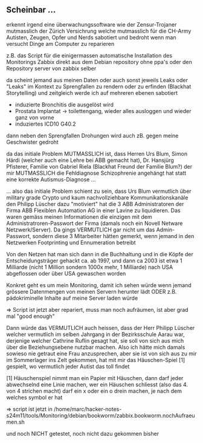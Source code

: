 ## Scheinbar ...

erkennt irgend eine überwachungssoftware wie der Zensur-Trojaner mutmasslich der Zürich Versichrung welche mutmasslich für die CH-Army Autisten, Zeugen, Opfer und Nerds sabotiert und bedroht wenn man versucht Dinge am Computer zu reparieren


z.B. das Script für die einigermassen automatische Installation des Monitorings Zabbix direkt aus dem Debian repository ohne ppa's oder den Repository server von zabbix selber


da scheint jemand aus meinen Daten oder auch sonst jeweils Leaks oder "Leaks" im Kontext zu Sprengfallen zu rendern oder zu erfinden (Blackhat Storytelling) und zeitgleich werde ich auf mehreren ebenen sabotiert

* induzierte Bronchitis die ausgelöst wird
* Prostata Implantat -> toilettengang, wieder alles ausloggen und wieder ganz von vorne
* induziertes ICD10 G40.2

dann neben den Sprengfallen Drohungen wird auch zB. gegen meine Geschwister gedroht

da das initiale Problem MUTMASSLICH ist, dass Herren Urs Blum, Simon Härdi (welcher auch eine Lehre bei ABB gemacht hat), Dr. Hansjürg Pfisterer, Familie von Gabriel Riela (Blackhat Freund der Familie Blum?) der mir MUTMASSLICH die Fehldiagnose Schizophrenie angehängt hat statt eine korrekte Autismus-Diagnose ...

... also das initiale Problem schient zu sein, dass Urs Blum vermutlich über military grade Crypto und kaum nachvollziehbare Kommunikationskanäle den Philipp Lüscher dazu "motiviert" hat die 3 ABB Administratoren der Firma ABB Flexiblen Automation AG in einer Lavine zu liquidieren. Das waren gemäss meinen Informationen die einzigen mit dem Administratroren-Passwort der Firma (damals noch ein Novell Netware Netzwerk/Server). Da gings VERMUTLICH gar nicht um das Admin-Passwort, sondern diese 3 Mitarbeiter hätten gemerkt, wenn jemand in den Netzwerken Footprinting und Ennumeration betreibt

Von den Netzen hat man sich dann in die Buchhaltung und in die Köpfe der Entscheidungsträger gehackt ca. ab 1997, und dann ca 2003 ist etwa 1 Milliarde (nicht 1 Million sondern 1000x mehr, 1 Milliarde) nach USA abgeflossen oder über USA gewaschen worden

Konkret geht es um mein Monitoring, damit ich sehen würde wenn jemand grössere Datenmengen von meinen Servern herunter lädt ODER z.B. pädokriminelle Inhalte auf meine Server laden würde

=> Script ist jetzt aber repariert, muss man noch aufräumen, ist aber grad mal "good enough"

Dann würde das VERMUTLICH auch heissen, dass der Herr Philipp Lüscher welcher vermutlich im selben Jahrgang in der Bezirksschule Aarau war, derjenige welcher Cathrine Ruflin gesagt hat, sie soll von sich aus mich über die Beziehungsebene nutzbar machen. Also ich hätte mich damals sowieso nie getraut eine Frau anzusprechen, aber sie ist von sich aus zu mir im Sommerlager ins Zelt gekommen, hat mit mir das Häuschen-Spiel [1] gespielt, wo vermutlich jeder Autist das toll findet


[1] Häuschenspiel nimmt man ein Papier mit Häuschen, dann darf jeder abwechselnd eine Linie machen, wer ein Häuschen schliesst (also das 4. von 4 strichen macht) darf ein x oder ein o drein machen, je nach dem welches symbol er hat

=> script ist jetzt in 
/home/marc/hacker-notes-s24m11/tools/Monitoring/debian/bookworm/zabbix.bookworm.nochAufraeumen.sh

und noch NICHT getestet, noch nicht dazu gekommen bisher

 
